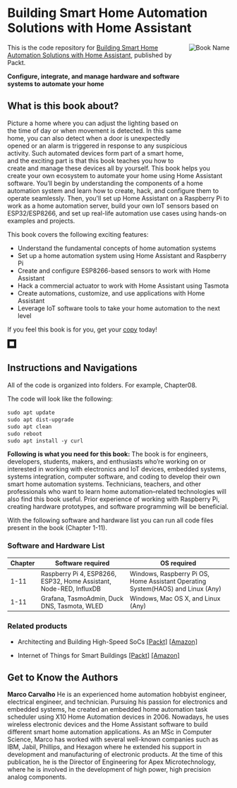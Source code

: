 # Building Smart Home Automation Solutions with Home Assistant

<a href="https://www.packtpub.com/product/building-smart-home-automation-solutions-with-home-assistant/9781801815291"><img src="https://m.media-amazon.com/images/I/41J2xlFCVOL.jpg" alt="Book Name" height="256px" align="right"></a>

This is the code repository for [Building Smart Home Automation Solutions with Home Assistant](https://www.packtpub.com/product/building-smart-home-automation-solutions-with-home-assistant/9781801815291), published by Packt.

**Configure, integrate, and manage hardware and software systems to automate your home**

## What is this book about?
Picture a home where you can adjust the lighting based on the time of day or when movement is detected. In this same home, you can also detect when a door is unexpectedly opened or an alarm is triggered in response to any suspicious activity. Such automated devices form part of a smart home, and the exciting part is that this book teaches you how to create and manage these devices all by yourself.
This book helps you create your own ecosystem to automate your home using Home Assistant software. You’ll begin by understanding the components of a home automation system and learn how to create, hack, and configure them to operate seamlessly. Then, you'll set up Home Assistant on a Raspberry Pi to work as a home automation server, build your own IoT sensors based on ESP32/ESP8266, and set up real-life automation use cases using hands-on examples and projects.

This book covers the following exciting features: 
* Understand the fundamental concepts of home automation systems
* Set up a home automation system using Home Assistant and Raspberry Pi
* Create and configure ESP8266-based sensors to work with Home Assistant
* Hack a commercial actuator to work with Home Assistant using Tasmota
* Create automations, customize, and use applications with Home Assistant
* Leverage IoT software tools to take your home automation to the next level

If you feel this book is for you, get your [copy](https://www.amazon.com/Building-Smart-Automation-Solutions-Assistant-ebook/dp/B0C8Z4KM87) today!

<a href="https://www.packtpub.com/?utm_source=github&utm_medium=banner&utm_campaign=GitHubBanner"><img src="https://raw.githubusercontent.com/PacktPublishing/GitHub/master/GitHub.png" alt="https://www.packtpub.com/" border="5" /></a>

## Instructions and Navigations
All of the code is organized into folders. For example, Chapter08.

The code will look like the following:
```
sudo apt update
sudo apt dist-upgrade
sudo apt clean
sudo reboot
sudo apt install -y curl
```

**Following is what you need for this book:**
The book is for engineers, developers, students, makers, and enthusiasts who’re working on or interested in working with electronics and IoT devices, embedded systems, systems integration, computer software, and coding to develop their own smart home automation systems. Technicians, teachers, and other professionals who want to learn home automation–related technologies will also find this book useful. Prior experience of working with Raspberry Pi, creating hardware prototypes, and software programming will be beneficial.

With the following software and hardware list you can run all code files present in the book (Chapter 1-11).

### Software and Hardware List

| Chapter  | Software required                                                       | OS required                                                                    |
| -------- | ------------------------------------------------------------------------| -------------------------------------------------------------------------------|
| 1-11     | Raspberry Pi 4, ESP8266, ESP32, Home Assistant, Node-RED, InfluxDB      | Windows, Raspberry Pi OS, Home Assistant Operating System(HAOS) and Linux (Any)|
| 1-11     | Grafana, TasmoAdmin, Duck DNS, Tasmota, WLED                            | Windows, Mac OS X, and Linux (Any)                                             | 


### Related products <Other books you may enjoy>
* Architecting and Building High-Speed SoCs [[Packt]](https://www.packtpub.com/product/architecting-and-building-high-speed-socs/9781801810999) [[Amazon]](https://www.amazon.com/Architecting-Building-High-Speed-systems-chip/dp/1801810990)

* Internet of Things for Smart Buildings [[Packt]](https://www.packtpub.com/product/internet-of-things-for-smart-buildings/9781804619865) [[Amazon]](https://www.amazon.com/Internet-Things-Smart-Buildings-environments-ebook/dp/B0BV71KR1V)

## Get to Know the Authors
**Marco Carvalho**
He is an experienced home automation hobbyist engineer, electrical engineer, and technician. Pursuing his passion for electronics and embedded systems, he created an embedded home automation task scheduler using X10 Home Automation devices in 2006. Nowadays, he uses wireless electronic devices and the Home Assistant software to build different smart home automation applications.
As an MSc in Computer Science, Marco has worked with several well-known companies such as IBM, Jabil, Phillips, and Hexagon where he extended his support in development and manufacturing of electronic products. At the time of this publication, he is the Director of Engineering for Apex Microtechnology, where he is involved in the development of high power, high precision analog components.
